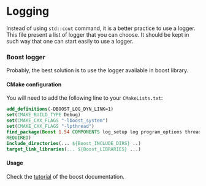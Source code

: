 # Logging

Instead of using `std::cout` command, it is a better practice to use a logger.
This file present a list of logger that you can choose. It should be kept in
such way that one can start easily to use a logger.

### Boost logger

Probably, the best solution is to use the logger available in boost library.

#### CMake configuration

You will need to add the following line to your `CMakeLists.txt`:

``` cmake
add_definitions(-DBOOST_LOG_DYN_LINK=1)
set(CMAKE_BUILD_TYPE Debug)
set(CMAKE_CXX_FLAGS "-lboost_system")
set(CMAKE_CXX_FLAGS "-lpthread")
find_package(Boost 1.54 COMPONENTS log_setup log program_options thread
REQUIRED)
include_directories(... ${Boost_INCLUDE_DIRS} ..)
target_link_libraries(... ${Boost_LIBRARIES} ...)
```

#### Usage

Check the [tutorial](
http://www.boost.org/doc/libs/1_62_0/libs/log/doc/html/log/tutorial.html) of the
boost documentation.
